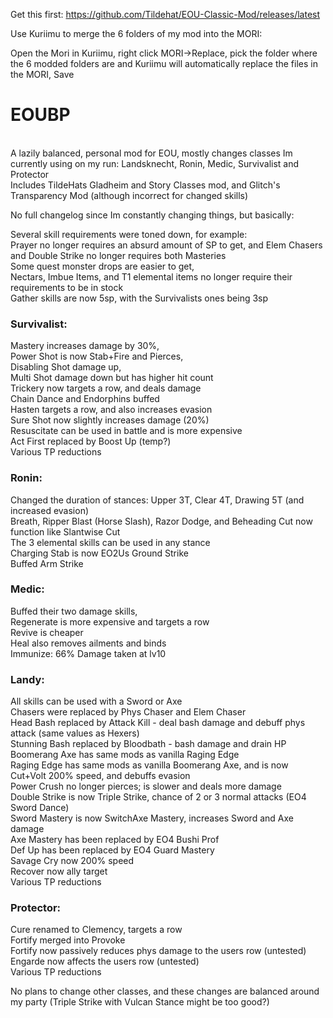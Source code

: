 
 
 Get this first: https://github.com/Tildehat/EOU-Classic-Mod/releases/latest
 
 Use Kuriimu to merge the 6 folders of my mod into the MORI:
 
 Open the Mori in Kuriimu, right click MORI->Replace, pick the folder where the 6 modded folders are and Kuriimu will automatically replace the files in the MORI, Save
 
 # EOUBP <br />
 <br />
A lazily balanced, personal mod for EOU, mostly changes classes Im currently using on my run: Landsknecht, Ronin, Medic, Survivalist and Protector <br />
Includes TildeHats Gladheim and Story Classes mod, and Glitch's Transparency Mod (although incorrect for changed skills) <br />

No full changelog since Im constantly changing things, but basically: <br />


Several skill requirements were toned down, for example:  <br />
Prayer no longer requires an absurd amount of SP to get, and Elem Chasers and Double Strike no longer requires both Masteries <br />
Some quest monster drops are easier to get, <br />
Nectars, Imbue Items, and T1 elemental items no longer require their requirements to be in stock <br />
Gather skills are now 5sp, with the Survivalists ones being 3sp <br />


### Survivalist:  <br />
Mastery increases damage by 30%,  <br />
Power Shot is now Stab+Fire and Pierces,  <br />
Disabling Shot damage up,  <br />
Multi Shot damage down but has higher hit count <br />
Trickery now targets a row, and deals damage <br />
Chain Dance and Endorphins buffed <br />
Hasten targets a row, and also increases evasion <br />
Sure Shot now slightly increases damage (20%) <br />
Resuscitate can be used in battle and is more expensive <br />
Act First replaced by Boost Up (temp?) <br />
Various TP reductions <br />


### Ronin: 
Changed the duration of stances: Upper 3T, Clear 4T, Drawing 5T (and increased evasion) <br />
Breath, Ripper Blast (Horse Slash), Razor Dodge, and Beheading Cut now function like Slantwise Cut<br />
The 3 elemental skills can be used in any stance <br />
Charging Stab is now EO2Us Ground Strike <br />
Buffed Arm Strike <br />


### Medic: <br />
Buffed their two damage skills, <br />
Regenerate is more expensive and targets a row <br />
Revive is cheaper <br />
Heal also removes ailments and binds <br />
Immunize: 66% Damage taken at lv10 <br />


### Landy: <br />
All skills can be used with a Sword or Axe <br />
Chasers were replaced by Phys Chaser and Elem Chaser <br />
Head Bash replaced by Attack Kill - deal bash damage and debuff phys attack (same values as Hexers) <br />
Stunning Bash replaced by Bloodbath - bash damage and drain HP <br />
Boomerang Axe has same mods as vanilla Raging Edge <br />
Raging Edge has same mods as vanilla Boomerang Axe, and is now Cut+Volt 200% speed, and debuffs evasion <br />
Power Crush no longer pierces; is slower and deals more damage <br />
Double Strike is now Triple Strike, chance of 2 or 3 normal attacks (EO4 Sword Dance) <br />
Sword Mastery is now SwitchAxe Mastery, increases Sword and Axe damage <br />
Axe Mastery has been replaced by EO4 Bushi Prof <br />
Def Up has been replaced by EO4 Guard Mastery <br />
Savage Cry now 200% speed <br />
Recover now ally target <br />
Various TP reductions <br />


### Protector: <br />
Cure renamed to Clemency, targets a row <br />
Fortify merged into Provoke <br />
Fortify now passively reduces phys damage to the users row (untested) <br />
Engarde now affects the users row (untested) <br />
Various TP reductions <br />


No plans to change other classes, and these changes are balanced around my party (Triple Strike with Vulcan Stance might be too good?)


